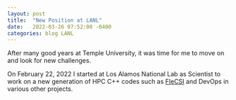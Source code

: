 ```yaml
---
layout: post
title:  "New Position at LANL"
date:   2022-03-26 07:52:00 -0400
categories: blog LANL
---
```


After many good years at Temple University, it was time for me to move on and
look for new challenges.

On February 22, 2022 I started at Los Alamos National Lab as Scientist to work
on a new generation of HPC C++ codes such as <a href="https://flecsi.org/">FleCSI</a>
and DevOps in various other projects.
